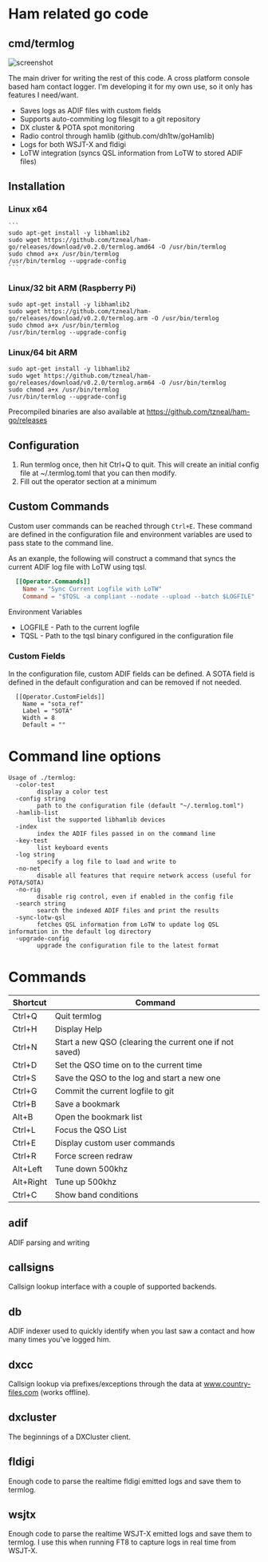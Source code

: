 # Ham related go code

## cmd/termlog

![screenshot](https://raw.githubusercontent.com/tzneal/ham-go/master/_screenshots/screenshot.png)

The main driver for writing the rest of this code.  A cross platform console
based ham contact logger.  I'm developing it for my own use, so it only has
features I need/want.

- Saves logs as ADIF files with custom fields
- Supports auto-commiting log filesgit to a git repository
- DX cluster & POTA spot monitoring
- Radio control through hamlib (github.com/dh1tw/goHamlib)
- Logs for both WSJT-X and fldigi
- LoTW integration (syncs QSL information from LoTW to stored ADIF files)

## Installation

### Linux x64
    ```
    sudo apt-get install -y libhamlib2
    sudo wget https://github.com/tzneal/ham-go/releases/download/v0.2.0/termlog.amd64 -O /usr/bin/termlog
    sudo chmod a+x /usr/bin/termlog
    /usr/bin/termlog --upgrade-config
    ```
    
### Linux/32 bit ARM (Raspberry Pi)
```
sudo apt-get install -y libhamlib2
sudo wget https://github.com/tzneal/ham-go/releases/download/v0.2.0/termlog.arm -O /usr/bin/termlog
sudo chmod a+x /usr/bin/termlog
/usr/bin/termlog --upgrade-config
```

### Linux/64 bit ARM
```
sudo apt-get install -y libhamlib2
sudo wget https://github.com/tzneal/ham-go/releases/download/v0.2.0/termlog.arm64 -O /usr/bin/termlog
sudo chmod a+x /usr/bin/termlog
/usr/bin/termlog --upgrade-config
```

Precompiled binaries are also available at https://github.com/tzneal/ham-go/releases

## Configuration

1) Run termlog once, then hit Ctrl+Q to quit.  This will create an initial
   config file at ~/.termlog.toml that you can then modify.
2) Fill out the operator section at a minimum

## Custom Commands

Custom user commands can be reached through ```Ctrl+E```. These command are defined in the configuration file and environment
variables are used to pass state to the command line.

As an exanple, the following will construct a command that syncs the current ADIF log file with LoTW using tqsl.

```toml
  [[Operator.Commands]]
    Name = "Sync Current Logfile with LoTW"
    Command = "$TQSL -a compliant --nodate --upload --batch $LOGFILE"
```

Environment Variables
- LOGFILE - Path to the current logfile
- TQSL - Path to the tqsl binary configured in the configuration file

### Custom Fields
In the configuration file, custom ADIF fields can be defined.  A SOTA field is defined in the default 
configuration and can be removed if not needed.

```
  [[Operator.CustomFields]]
    Name = "sota_ref"
    Label = "SOTA"
    Width = 8
    Default = ""
```

# Command line options
```
Usage of ./termlog:
  -color-test
    	display a color test
  -config string
    	path to the configuration file (default "~/.termlog.toml")
  -hamlib-list
    	list the supported libhamlib devices
  -index
    	index the ADIF files passed in on the command line
  -key-test
    	list keyboard events
  -log string
    	specify a log file to load and write to
  -no-net
    	disable all features that require network access (useful for POTA/SOTA)
  -no-rig
    	disable rig control, even if enabled in the config file
  -search string
    	search the indexed ADIF files and print the results
  -sync-lotw-qsl
    	fetches QSL information from LoTW to update log QSL information in the default log directory
  -upgrade-config
    	upgrade the configuration file to the latest format
```

# Commands
    
| Shortcut  | Command |
|-----------|---------|
| Ctrl+Q    | Quit termlog |
| Ctrl+H    | Display Help |
| Ctrl+N    | Start a new QSO (clearing the current one if not saved) |
| Ctrl+D    | Set the QSO time on to the current time |
| Ctrl+S    | Save the QSO to the log and start a new one |
| Ctrl+G    | Commit the current logfile to git |
| Ctrl+B    | Save a bookmark |
| Alt+B     | Open the bookmark list |
| Ctrl+L    | Focus the QSO List |
| Ctrl+E    | Display custom user commands |
| Ctrl+R    | Force screen redraw |
| Alt+Left  | Tune down 500khz |
| Alt+Right | Tune up 500khz |
| Ctrl+C    | Show band conditions |

## adif

ADIF parsing and writing

## callsigns

Callsign lookup interface with a couple of supported backends.

## db

ADIF indexer used to quickly identify when you last saw a contact and how many
times you've logged him.

## dxcc

Callsign lookup via prefixes/exceptions through the data at
www.country-files.com (works offline).

## dxcluster

The beginnings of a DXCluster client.

## fldigi

Enough code to parse the realtime fldigi emitted logs and save them to termlog.

## wsjtx

Enough code to parse the realtime WSJT-X emitted logs and save them to termlog. I use this when running
FT8 to capture logs in real time from WSJT-X.
